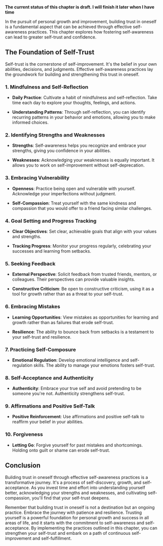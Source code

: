 **The current status of this chapter is draft. I will finish it later when I have time**

In the pursuit of personal growth and improvement, building trust in oneself is a fundamental aspect that can be achieved through effective self-awareness practices. This chapter explores how fostering self-awareness can lead to greater self-trust and confidence.

The Foundation of Self-Trust
----------------------------

Self-trust is the cornerstone of self-improvement. It's the belief in your own abilities, decisions, and judgments. Effective self-awareness practices lay the groundwork for building and strengthening this trust in oneself.

### **1. Mindfulness and Self-Reflection**

* **Daily Practice**: Cultivate a habit of mindfulness and self-reflection. Take time each day to explore your thoughts, feelings, and actions.

* **Understanding Patterns**: Through self-reflection, you can identify recurring patterns in your behavior and emotions, allowing you to make informed choices.

### **2. Identifying Strengths and Weaknesses**

* **Strengths**: Self-awareness helps you recognize and embrace your strengths, giving you confidence in your abilities.

* **Weaknesses**: Acknowledging your weaknesses is equally important. It allows you to work on self-improvement without self-deprecation.

### **3. Embracing Vulnerability**

* **Openness**: Practice being open and vulnerable with yourself. Acknowledge your imperfections without judgment.

* **Self-Compassion**: Treat yourself with the same kindness and compassion that you would offer to a friend facing similar challenges.

### **4. Goal Setting and Progress Tracking**

* **Clear Objectives**: Set clear, achievable goals that align with your values and strengths.

* **Tracking Progress**: Monitor your progress regularly, celebrating your successes and learning from setbacks.

### **5. Seeking Feedback**

* **External Perspective**: Solicit feedback from trusted friends, mentors, or colleagues. Their perspectives can provide valuable insights.

* **Constructive Criticism**: Be open to constructive criticism, using it as a tool for growth rather than as a threat to your self-trust.

### **6. Embracing Mistakes**

* **Learning Opportunities**: View mistakes as opportunities for learning and growth rather than as failures that erode self-trust.

* **Resilience**: The ability to bounce back from setbacks is a testament to your self-trust and resilience.

### **7. Practicing Self-Composure**

* **Emotional Regulation**: Develop emotional intelligence and self-regulation skills. The ability to manage your emotions fosters self-trust.

### **8. Self-Acceptance and Authenticity**

* **Authenticity**: Embrace your true self and avoid pretending to be someone you're not. Authenticity strengthens self-trust.

### **9. Affirmations and Positive Self-Talk**

* **Positive Reinforcement**: Use affirmations and positive self-talk to reaffirm your belief in your abilities.

### **10. Forgiveness**

* **Letting Go**: Forgive yourself for past mistakes and shortcomings. Holding onto guilt or shame can erode self-trust.

Conclusion
----------

Building trust in oneself through effective self-awareness practices is a transformative journey. It's a process of self-discovery, growth, and self-acceptance. As you invest time and effort into understanding yourself better, acknowledging your strengths and weaknesses, and cultivating self-compassion, you'll find that your self-trust deepens.

Remember that building trust in oneself is not a destination but an ongoing practice. Embrace the journey with patience and resilience. Trusting yourself is a powerful foundation for personal growth and success in all areas of life, and it starts with the commitment to self-awareness and self-acceptance. By implementing the practices outlined in this chapter, you can strengthen your self-trust and embark on a path of continuous self-improvement and self-fulfillment.
